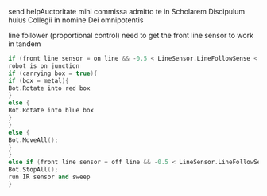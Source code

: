 send helpAuctoritate mihi commissa admitto te in Scholarem Discipulum
huius Collegii in nomine Dei omnipotentis

line follower (proportional control)
need to get the front line sensor to work in tandem

```cpp
if (front line sensor = on line && -0.5 < LineSensor.LineFollowSense < 0.5){
robot is on junction
if (carrying box = true){
if (box = metal){
Bot.Rotate into red box
}
else {
Bot.Rotate into blue box
}
}
else {
Bot.MoveAll();
}
}
else if (front line sensor = off line && -0.5 < LineSensor.LineFollowSense < 0.5) {
Bot.StopAll();
run IR sensor and sweep
}
```
